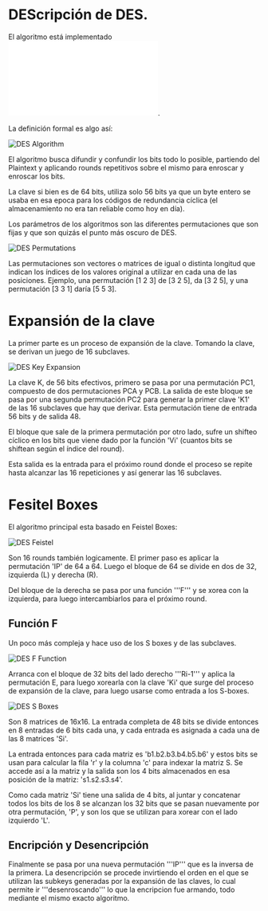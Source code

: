 # DEScripción de DES.


El algoritmo está implementado ![acá](DESCrypt.java).

La definición formal es algo así:

![DES Algorithm](../../../images/desdefinition.jpg)

El algoritmo busca difundir y confundir los bits todo lo posible, partiendo del Plaintext
y aplicando rounds repetitivos sobre el mismo para enroscar y enroscar los bits.

La clave si bien es de 64 bits, utiliza solo 56 bits ya que un byte entero se usaba en esa epoca para los códigos de redundancia cíclica (el almacenamiento no era tan reliable como hoy en día).

Los parámetros de los algoritmos son las diferentes permutaciones que son fijas y que son quizás el punto más oscuro de DES.

![DES Permutations](../../../images/despermutations.jpg)

Las permutaciones son vectores o matrices de igual o distinta longitud que indican los índices de los valores original a utilizar en cada una de las posiciones.  Ejemplo, una permutación [1 2 3] de [3 2 5], da [3 2 5], y una permutación [3 3 1] daría [5 5 3].

# Expansión de la clave

La primer parte es un proceso de expansión de la clave.  Tomando la clave, se derivan un juego de 16 subclaves.

![DES Key Expansion](../../../images/deskeyderivation.jpg)

La clave K, de 56 bits efectivos, primero se pasa por una permutación PC1, compuesto de
dos permutaciones PCA y PCB.  La salida de este bloque se pasa por una segunda permutación
PC2 para generar la primer clave 'K1' de las 16 subclaves que hay que derivar.  Esta
permutación tiene de entrada 56 bits y de salida 48.

El bloque que sale de la primera permutación por otro lado, sufre un shifteo cíclico en los bits que viene dado por la función 'Vi' (cuantos bits se shiftean según el índice del round).

Esta salida es la entrada para el próximo round donde el proceso se repite hasta alcanzar
las 16 repeticiones y así generar las 16 subclaves.

# Fesitel Boxes

El algoritmo principal esta basado en Feistel Boxes:

![DES Feistel](../../../images/des.jpg)

Son 16 rounds también logicamente. El primer paso es aplicar la permutación 'IP' de 64 a 64. Luego el bloque de 64 se divide en dos de 32, izquierda (L) y derecha (R).

Del bloque de la derecha se pasa por una función '''F''' y se xorea con la izquierda, para
luego intercambiarlos para el próximo round.

## Función F

Un poco más compleja y hace uso de los S boxes y de las subclaves.

![DES F Function](../../../images/desffunction.jpg)

Arranca con el bloque de 32 bits del lado derecho '''Ri-1''' y aplica la permutación E, para luego xorearla con la clave 'Ki' que surge del proceso de expansión de la clave, para luego usarse como entrada a los S-boxes.

![DES S Boxes](../../../images/dessboxes.jpg)

Son 8 matrices de 16x16.  La entrada completa de 48 bits se divide entonces en 8 entradas de 6 bits cada una, y cada entrada es asignada a cada una de las 8 matrices 'Si'.

La entrada entonces para cada matriz es 'b1.b2.b3.b4.b5.b6' y estos bits se usan para calcular la fila 'r' y la columna 'c' para indexar la matriz S.  Se accede así a la matriz y la salida son los 4 bits almacenados en esa posición de la matriz: 's1.s2.s3.s4'.

Como cada matriz 'Si' tiene una salida de 4 bits, al juntar y concatenar todos los bits de los 8 se alcanzan los 32 bits que se pasan nuevamente por otra permutación, 'P', y son los que se utilizan para xorear con el lado izquierdo 'L'.

## Encripción y Desencripción

Finalmente se pasa por una nueva permutación '''IP''' que es la inversa de la primera.  La desencripción se procede invirtiendo el orden en el que se utilizan las subkeys generadas por la expansión de las claves, lo cual permite ir '''desenroscando''' lo que la encripcion fue armando, todo mediante el mismo exacto algoritmo.
